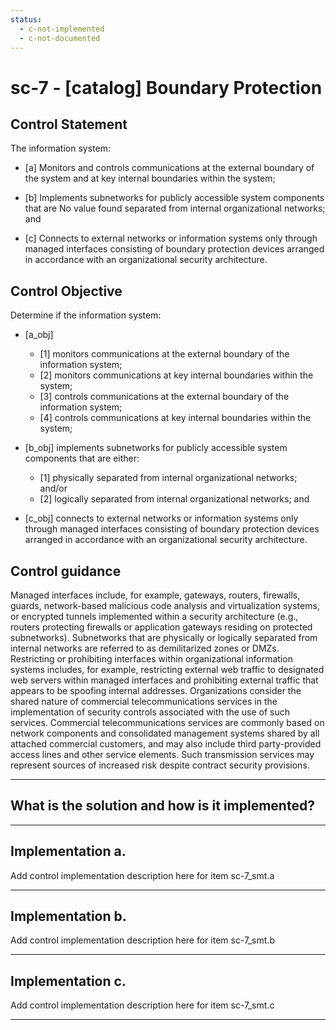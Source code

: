 ```yaml
---
status:
  - c-not-implemented
  - c-not-documented
---
```


# sc-7 - \[catalog\] Boundary Protection

## Control Statement

The information system:

- \[a\] Monitors and controls communications at the external boundary of the system and at key internal boundaries within the system;

- \[b\] Implements subnetworks for publicly accessible system components that are No value found separated from internal organizational networks; and

- \[c\] Connects to external networks or information systems only through managed interfaces consisting of boundary protection devices arranged in accordance with an organizational security architecture.

## Control Objective

Determine if the information system:

- \[a_obj\]

  - \[1\] monitors communications at the external boundary of the information system;
  - \[2\] monitors communications at key internal boundaries within the system;
  - \[3\] controls communications at the external boundary of the information system;
  - \[4\] controls communications at key internal boundaries within the system;

- \[b_obj\] implements subnetworks for publicly accessible system components that are either:

  - \[1\] physically separated from internal organizational networks; and/or
  - \[2\] logically separated from internal organizational networks; and

- \[c_obj\] connects to external networks or information systems only through managed interfaces consisting of boundary protection devices arranged in accordance with an organizational security architecture.

## Control guidance

Managed interfaces include, for example, gateways, routers, firewalls, guards, network-based malicious code analysis and virtualization systems, or encrypted tunnels implemented within a security architecture (e.g., routers protecting firewalls or application gateways residing on protected subnetworks). Subnetworks that are physically or logically separated from internal networks are referred to as demilitarized zones or DMZs. Restricting or prohibiting interfaces within organizational information systems includes, for example, restricting external web traffic to designated web servers within managed interfaces and prohibiting external traffic that appears to be spoofing internal addresses. Organizations consider the shared nature of commercial telecommunications services in the implementation of security controls associated with the use of such services. Commercial telecommunications services are commonly based on network components and consolidated management systems shared by all attached commercial customers, and may also include third party-provided access lines and other service elements. Such transmission services may represent sources of increased risk despite contract security provisions.

______________________________________________________________________

## What is the solution and how is it implemented?

<!-- Please leave this section blank and enter implementation details in the parts below. -->

______________________________________________________________________

## Implementation a.

Add control implementation description here for item sc-7_smt.a

______________________________________________________________________

## Implementation b.

Add control implementation description here for item sc-7_smt.b

______________________________________________________________________

## Implementation c.

Add control implementation description here for item sc-7_smt.c

______________________________________________________________________
